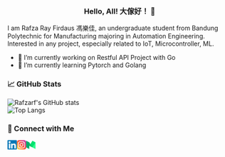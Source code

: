 <h3 align="center">
Hello, All!  大傢好！ 👋
</h3>

I am Rafza Ray Firdaus 馮樂佳, an undergraduate student from Bandung Polytechnic for Manufacturing majoring in Automation Engineering. Interested in any project, especially related to IoT, Microcontroller, ML. 

- 🔭 I’m currently working on Restful API Project with Go
- 🌱 I’m currently learning Pytorch and Golang

### 📈 GitHub Stats 
![Rafzarf's GitHub stats](https://github-readme-stats.vercel.app/api?username=rafzarf&show_icons=true&theme=radical)
</br>
![Top Langs](https://github-readme-stats.vercel.app/api/top-langs/?username=rafzarf&layout=compact&theme=radical)

### 🤝 Connect with Me 
<a href="https://www.linkedin.com/in/rafzarf/"><img align="left" src="https://raw.githubusercontent.com/rafzarf/rafzarf/main/images/linkedin.svg" alt="Rafza RF | LinkedIn" width="21px"/></a>
<a href="https://instagram.com/rrayfirdauss"><img align="left" src="https://raw.githubusercontent.com/rafzarf/rafzarf/main/images/instagram.svg" alt="Rafza RF | Instagram" width="21px"/></a>
<a href="https://rafzarf.medium.com/"><img align="left" src="https://raw.githubusercontent.com/rafzarf/rafzarf/main/images/medium.svg" alt="Rafza RF | Medium" width="21px"/></a>
</br>

<!--
**rafzarf/rafzarf** is a ✨ _special_ ✨ repository because its `README.md` (this file) appears on your GitHub profile.

Here are some ideas to get you started:






- 🔭 I’m currently working on ...
- 🌱 I’m currently learning ...
- 👯 I’m looking to collaborate on ...
- 🤔 I’m looking for help with ...
- 💬 Ask me about ...
- 📫 How to reach me: ...
- 😄 Pronouns: ...
- ⚡ Fun fact: ...
-->
